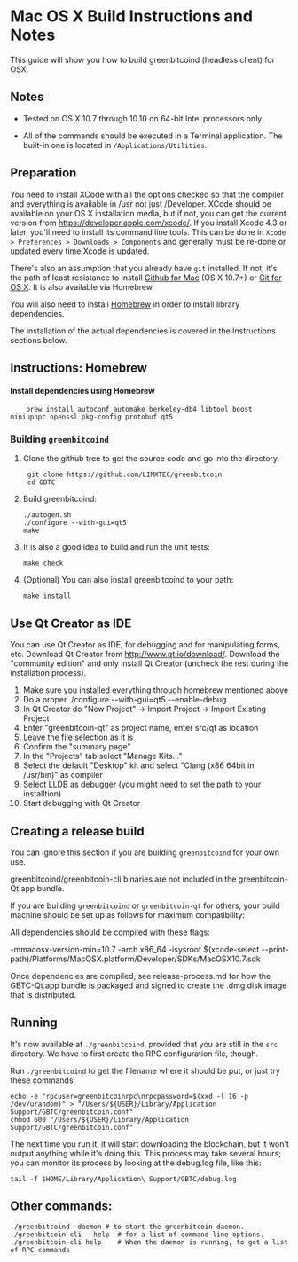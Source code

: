 Mac OS X Build Instructions and Notes
====================================
This guide will show you how to build greenbitcoind (headless client) for OSX.

Notes
-----

* Tested on OS X 10.7 through 10.10 on 64-bit Intel processors only.

* All of the commands should be executed in a Terminal application. The
built-in one is located in `/Applications/Utilities`.

Preparation
-----------

You need to install XCode with all the options checked so that the compiler
and everything is available in /usr not just /Developer. XCode should be
available on your OS X installation media, but if not, you can get the
current version from https://developer.apple.com/xcode/. If you install
Xcode 4.3 or later, you'll need to install its command line tools. This can
be done in `Xcode > Preferences > Downloads > Components` and generally must
be re-done or updated every time Xcode is updated.

There's also an assumption that you already have `git` installed. If
not, it's the path of least resistance to install [Github for Mac](https://mac.github.com/)
(OS X 10.7+) or
[Git for OS X](https://code.google.com/p/git-osx-installer/). It is also
available via Homebrew.

You will also need to install [Homebrew](http://brew.sh) in order to install library
dependencies.

The installation of the actual dependencies is covered in the Instructions
sections below.

Instructions: Homebrew
----------------------

#### Install dependencies using Homebrew

        brew install autoconf automake berkeley-db4 libtool boost miniupnpc openssl pkg-config protobuf qt5

### Building `greenbitcoind`

1. Clone the github tree to get the source code and go into the directory.

        git clone https://github.com/LIMXTEC/greenbitcoin
        cd GBTC

2.  Build greenbitcoind:

        ./autogen.sh
        ./configure --with-gui=qt5
        make

3.  It is also a good idea to build and run the unit tests:

        make check

4.  (Optional) You can also install greenbitcoind to your path:

        make install

Use Qt Creator as IDE
------------------------
You can use Qt Creator as IDE, for debugging and for manipulating forms, etc.
Download Qt Creator from http://www.qt.io/download/. Download the "community edition" and only install Qt Creator (uncheck the rest during the installation process).

1. Make sure you installed everything through homebrew mentioned above
2. Do a proper ./configure --with-gui=qt5 --enable-debug
3. In Qt Creator do "New Project" -> Import Project -> Import Existing Project
4. Enter "greenbitcoin-qt" as project name, enter src/qt as location
5. Leave the file selection as it is
6. Confirm the "summary page"
7. In the "Projects" tab select "Manage Kits..."
8. Select the default "Desktop" kit and select "Clang (x86 64bit in /usr/bin)" as compiler
9. Select LLDB as debugger (you might need to set the path to your installtion)
10. Start debugging with Qt Creator

Creating a release build
------------------------
You can ignore this section if you are building `greenbitcoind` for your own use.

greenbitcoind/greenbitcoin-cli binaries are not included in the greenbitcoin-Qt.app bundle.

If you are building `greenbitcoind` or `greenbitcoin-qt` for others, your build machine should be set up
as follows for maximum compatibility:

All dependencies should be compiled with these flags:

 -mmacosx-version-min=10.7
 -arch x86_64
 -isysroot $(xcode-select --print-path)/Platforms/MacOSX.platform/Developer/SDKs/MacOSX10.7.sdk

Once dependencies are compiled, see release-process.md for how the GBTC-Qt.app
bundle is packaged and signed to create the .dmg disk image that is distributed.

Running
-------

It's now available at `./greenbitcoind`, provided that you are still in the `src`
directory. We have to first create the RPC configuration file, though.

Run `./greenbitcoind` to get the filename where it should be put, or just try these
commands:

    echo -e "rpcuser=greenbitcoinrpc\nrpcpassword=$(xxd -l 16 -p /dev/urandom)" > "/Users/${USER}/Library/Application Support/GBTC/greenbitcoin.conf"
    chmod 600 "/Users/${USER}/Library/Application Support/GBTC/greenbitcoin.conf"

The next time you run it, it will start downloading the blockchain, but it won't
output anything while it's doing this. This process may take several hours;
you can monitor its process by looking at the debug.log file, like this:

    tail -f $HOME/Library/Application\ Support/GBTC/debug.log

Other commands:
-------

    ./greenbitcoind -daemon # to start the greenbitcoin daemon.
    ./greenbitcoin-cli --help  # for a list of command-line options.
    ./greenbitcoin-cli help    # When the daemon is running, to get a list of RPC commands
